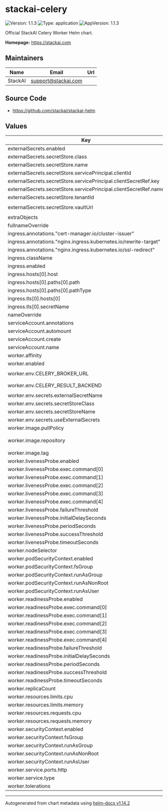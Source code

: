 # stackai-celery

![Version: 1.1.3](https://img.shields.io/badge/Version-1.1.3-informational?style=flat-square) ![Type: application](https://img.shields.io/badge/Type-application-informational?style=flat-square) ![AppVersion: 1.1.3](https://img.shields.io/badge/AppVersion-1.1.3-informational?style=flat-square)

Official StackAI Celery Worker Helm chart.

**Homepage:** <https://stackai.com>

## Maintainers

| Name | Email | Url |
| ---- | ------ | --- |
| StackAI | <support@stackai.com> |  |

## Source Code

* <https://github.com/stackai/stackai-helm>

## Values

| Key | Type | Default | Description |
|-----|------|---------|-------------|
| externalSecrets.enabled | bool | `true` |  |
| externalSecrets.secretStore.class | string | `"azure-keyvault"` |  |
| externalSecrets.secretStore.name | string | `"azure-keyvault-store"` |  |
| externalSecrets.secretStore.servicePrincipal.clientId | string | `"your-client-id"` |  |
| externalSecrets.secretStore.servicePrincipal.clientSecretRef.key | string | `"client-secret"` |  |
| externalSecrets.secretStore.servicePrincipal.clientSecretRef.name | string | `"azure-keyvault-credentials"` |  |
| externalSecrets.secretStore.tenantId | string | `"your-tenant-id"` |  |
| externalSecrets.secretStore.vaultUrl | string | `"https://your-keyvault.vault.azure.net/"` |  |
| extraObjects | list | `[]` |  |
| fullnameOverride | string | `""` |  |
| ingress.annotations."cert-manager.io/cluster-issuer" | string | `"letsencrypt-prod"` |  |
| ingress.annotations."nginx.ingress.kubernetes.io/rewrite-target" | string | `"/"` |  |
| ingress.annotations."nginx.ingress.kubernetes.io/ssl-redirect" | string | `"false"` |  |
| ingress.className | string | `"nginx"` |  |
| ingress.enabled | bool | `true` |  |
| ingress.hosts[0].host | string | `"celery.yourdomain.com"` |  |
| ingress.hosts[0].paths[0].path | string | `"/"` |  |
| ingress.hosts[0].paths[0].pathType | string | `"Prefix"` |  |
| ingress.tls[0].hosts[0] | string | `"celery.yourdomain.com"` |  |
| ingress.tls[0].secretName | string | `"celery-tls"` |  |
| nameOverride | string | `""` |  |
| serviceAccount.annotations | object | `{}` |  |
| serviceAccount.automount | bool | `true` |  |
| serviceAccount.create | bool | `true` |  |
| serviceAccount.name | string | `""` |  |
| worker.affinity | object | `{}` |  |
| worker.enabled | bool | `true` |  |
| worker.env.CELERY_BROKER_URL | string | `"redis://external-redis:6379/0"` |  |
| worker.env.CELERY_RESULT_BACKEND | string | `"redis://external-redis:6379/0"` |  |
| worker.env.secrets.externalSecretName | string | `"celery-secrets"` |  |
| worker.env.secrets.secretStoreClass | string | `"azure-keyvault"` |  |
| worker.env.secrets.secretStoreName | string | `"azure-keyvault-store"` |  |
| worker.env.secrets.useExternalSecrets | bool | `true` |  |
| worker.image.pullPolicy | string | `"IfNotPresent"` |  |
| worker.image.repository | string | `"your-acr.azurecr.io/stackai/celery-worker"` |  |
| worker.image.tag | string | `"latest"` |  |
| worker.livenessProbe.enabled | bool | `true` |  |
| worker.livenessProbe.exec.command[0] | string | `"celery"` |  |
| worker.livenessProbe.exec.command[1] | string | `"-A"` |  |
| worker.livenessProbe.exec.command[2] | string | `"tasks"` |  |
| worker.livenessProbe.exec.command[3] | string | `"inspect"` |  |
| worker.livenessProbe.exec.command[4] | string | `"ping"` |  |
| worker.livenessProbe.failureThreshold | int | `3` |  |
| worker.livenessProbe.initialDelaySeconds | int | `30` |  |
| worker.livenessProbe.periodSeconds | int | `30` |  |
| worker.livenessProbe.successThreshold | int | `1` |  |
| worker.livenessProbe.timeoutSeconds | int | `10` |  |
| worker.nodeSelector | object | `{}` |  |
| worker.podSecurityContext.enabled | bool | `true` |  |
| worker.podSecurityContext.fsGroup | int | `1000` |  |
| worker.podSecurityContext.runAsGroup | int | `1000` |  |
| worker.podSecurityContext.runAsNonRoot | bool | `true` |  |
| worker.podSecurityContext.runAsUser | int | `1000` |  |
| worker.readinessProbe.enabled | bool | `true` |  |
| worker.readinessProbe.exec.command[0] | string | `"celery"` |  |
| worker.readinessProbe.exec.command[1] | string | `"-A"` |  |
| worker.readinessProbe.exec.command[2] | string | `"tasks"` |  |
| worker.readinessProbe.exec.command[3] | string | `"inspect"` |  |
| worker.readinessProbe.exec.command[4] | string | `"ping"` |  |
| worker.readinessProbe.failureThreshold | int | `3` |  |
| worker.readinessProbe.initialDelaySeconds | int | `5` |  |
| worker.readinessProbe.periodSeconds | int | `10` |  |
| worker.readinessProbe.successThreshold | int | `1` |  |
| worker.readinessProbe.timeoutSeconds | int | `5` |  |
| worker.replicaCount | int | `2` |  |
| worker.resources.limits.cpu | string | `"500m"` |  |
| worker.resources.limits.memory | string | `"512Mi"` |  |
| worker.resources.requests.cpu | string | `"200m"` |  |
| worker.resources.requests.memory | string | `"256Mi"` |  |
| worker.securityContext.enabled | bool | `true` |  |
| worker.securityContext.fsGroup | int | `1000` |  |
| worker.securityContext.runAsGroup | int | `1000` |  |
| worker.securityContext.runAsNonRoot | bool | `true` |  |
| worker.securityContext.runAsUser | int | `1000` |  |
| worker.service.ports.http | int | `8000` |  |
| worker.service.type | string | `"ClusterIP"` |  |
| worker.tolerations | list | `[]` |  |

----------------------------------------------
Autogenerated from chart metadata using [helm-docs v1.14.2](https://github.com/norwoodj/helm-docs/releases/v1.14.2)
